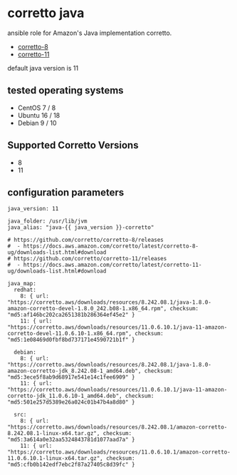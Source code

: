 # corretto java

ansible role for Amazon's Java implementation corretto.

- [corretto-8](https://docs.aws.amazon.com/corretto/latest/corretto-8-ug)
- [corretto-11](https://docs.aws.amazon.com/corretto/latest/corretto-11-ug)

default java version is 11

## tested operating systems

- CentOS 7 / 8
- Ubuntu 16 / 18
- Debian 9 / 10

## Supported Corretto Versions

- 8
- 11

## configuration parameters

```
java_version: 11

java_folder: /usr/lib/jvm
java_alias: "java-{{ java_version }}-corretto"

# https://github.com/corretto/corretto-8/releases
#  - https://docs.aws.amazon.com/corretto/latest/corretto-8-ug/downloads-list.html#download
# https://github.com/corretto/corretto-11/releases
#  - https://docs.aws.amazon.com/corretto/latest/corretto-11-ug/downloads-list.html#download

java_map:
  redhat:
    8: { url: "https://corretto.aws/downloads/resources/8.242.08.1/java-1.8.0-amazon-corretto-devel-1.8.0_242.b08-1.x86_64.rpm", checksum: "md5:af146bc202ca2651381b286364ef45e2" }
    11: { url: "https://corretto.aws/downloads/resources/11.0.6.10.1/java-11-amazon-corretto-devel-11.0.6.10-1.x86_64.rpm", checksum: "md5:1e08469d0fbf8bd737171e4590721b1f" }

  debian:
    8: { url: "https://corretto.aws/downloads/resources/8.242.08.1/java-1.8.0-amazon-corretto-jdk_8.242.08-1_amd64.deb", checksum: "md5:3ece5f8ab9d68917e541e14c1fee6909" }
    11: { url: "https://corretto.aws/downloads/resources/11.0.6.10.1/java-11-amazon-corretto-jdk_11.0.6.10-1_amd64.deb", checksum: "md5:501e257d5389e26a024c01b47b4a8d80" }

  src:
    8: { url: "https://corretto.aws/downloads/resources/8.242.08.1/amazon-corretto-8.242.08.1-linux-x64.tar.gz", checksum: "md5:3a614a0e32aa5324843781d1077aad7a" }
    11: { url: "https://corretto.aws/downloads/resources/11.0.6.10.1/amazon-corretto-11.0.6.10.1-linux-x64.tar.gz", checksum: "md5:cfb0b142edf7ebc2f87a27405c8d39fc" }
```
